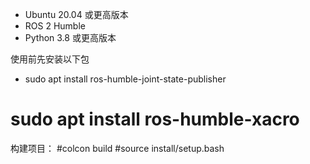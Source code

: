 - Ubuntu 20.04 或更高版本
- ROS 2 Humble
- Python 3.8 或更高版本

使用前先安装以下包
- sudo apt install ros-humble-joint-state-publisher
# sudo apt install ros-humble-xacro
构建项目：
#colcon build
#source install/setup.bash
